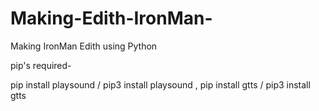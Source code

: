 # Making-Edith-IronMan-
Making IronMan Edith using Python 

pip's required- 

pip install playsound / pip3 install playsound , 
pip install gtts / pip3 install gtts
